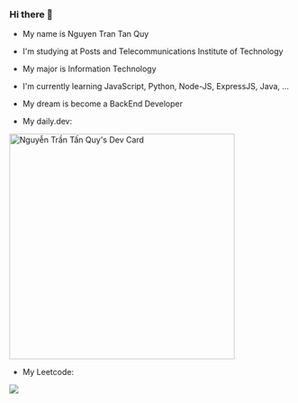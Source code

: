 ### Hi there 👋
- My name is Nguyen Tran Tan Quy
- I'm studying at Posts and Telecommunications Institute of Technology
- My major is Information Technology
- I'm currently learning JavaScript, Python, Node-JS, ExpressJS, Java, ...
- My dream is become a BackEnd Developer

- My daily.dev:

<a href="https://app.daily.dev/TanQuy0401"><img src="https://api.daily.dev/devcards/af070754f5dd4746ba6d24b48948be7c.png?r=txz" width="400" alt="Nguyễn Trần Tấn Quy's Dev Card"/></a>

- My Leetcode:

![](https://leetcode.card.workers.dev/NguyenTranTanQuy?theme=dark&font=baloo&extension=null)

<!--
**NguyenTranTanQuy/NguyenTranTanQuy** is a ✨ _special_ ✨ repository because its `README.md` (this file) appears on your GitHub profile.

Here are some ideas to get you started:

- 🔭 I’m currently working on ...
- 🌱 I’m currently learning ...
- 👯 I’m looking to collaborate on ...
- 🤔 I’m looking for help with ...
- 💬 Ask me about ...
- 📫 How to reach me: ...
- 😄 Pronouns: ...
- ⚡ Fun fact: ...
-->
